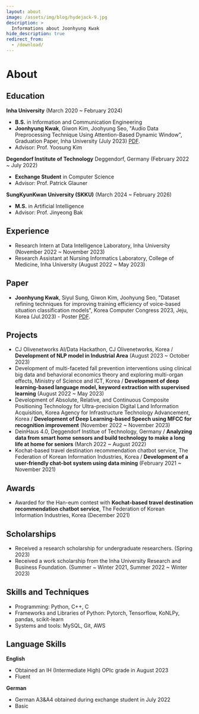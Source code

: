 ```yaml
---
layout: about
image: /assets/img/blog/hydejack-9.jpg
description: >
  Informations about Joonhyung Kwak
hide_description: true
redirect_from:
  - /download/
---
```


# About

<!--author-->


## Education
**Inha University** (March 2020 ~ February 2024)  
  - **B.S.** in Information and Communication Engineering
  - **Joonhyung Kwak**, Giwon Kim, Joohyung Seo, "Audio Data Preprocessing Technique Using Attention-Based Dynamic Window", Graduation Paper, Inha University (July 2023) [PDF](assets/grad_paper.pdf).
  - Advisor: Prof. Yoosung Kim

**Degendorf Institute of Technology** Deggendorf, Germany (February 2022 ~ July 2022)  
  - **Exchange Student** in Computer Science
  - Advisor: Prof. Patrick Glauner
    
**SungKyunKwan University (SKKU)** (March 2024 ~ February 2026)  
  - **M.S.** in Artificial Intelligence
  - Advisor: Prof. Jinyeong Bak


## Experience
  - Research Intern at Data Intelligence Laboratory, Inha University (November 2022 ~ November 2023)
  - Research Assistant at Nursing Informatics Laboratory, College of Medicine, Inha University (August 2022 ~ May 2023)


## Paper
  - **Joonhyung Kwak**, Siyul Sung, Giwon Kim, Joohyung Seo, "Dataset refining techniques for improving training efficiency of voice-based situation classification models", Korea Computer Congress 2023, Jeju, Korea (Jul.2023) - Poster [PDF](assets/paper.pdf).


## Projects
  - CJ Olivenetworks AI/Data Hackathon, CJ Olivenetworks, Korea / **Development of NLP model in Industrial Area** (August 2023 ~ October 2023)
  - Development of multi-faceted fall prevention interventions using clinical big data and behavioral economics theory and exploring multi-organ effects, Ministry of Science and ICT, Korea / **Development of deep learning-based language model, keyword extraction with supervised learning** (August 2022 ~ May 2023)
  - Development of Absolute, Relative, and Continuous Composite Positioning Technology for Ultra-precision Digital Land Information Acquisition, Korea Agency for Infrastructure Technology Advancement, Korea / **Development of Deep Learning-based Speech using MFCC for recognition improvement** (November 2022 ~ November 2023)
  - DeinHaus 4.0, Deggendorf Institue of Technology, Germany / **Analyzing data from smart home sensors and build technology to make a long life at home for seniors** (March 2022 ~ August 2022)
  - Kochat-based travel destination recommendation chatbot service, The Federation of Korean Information Industries, Korea / **Development of a user-friendly chat-bot system using data mining** (February 2021 ~ November 2021)


## Awards  
  - Awarded for the Han-eum contest with **Kochat-based travel destination recommendation chatbot service**, The Federation of Korean Information Industries, Korea (December 2021)


## Scholarships
  - Received a research scholarship for undergraduate researchers. (Spring 2023)
  - Received a work scholarship from the Inha University Research and Business Foundation. (Summer ~ Winter 2021, Summer 2022 ~ Winter 2023)


## Skills and Techniques  
  - Programming: Python, C++, C
  - Frameworks and Libraries of Python: Pytorch, Tensorflow, KoNLPy, pandas, scikit-learn
  - Systems and tools: MySQL, Git, AWS  


## Language Skills  
**English**  
  - Obtained an IH (Intermediate High) OPIc grade in August 2023  
  - Fluent
  
**German**  
  - German A3&A4 obtained during exchange student in July 2022  
  - Basic